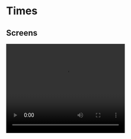 # Times

## Screens

<video width="320" height="240" controls>
  <source src="https://www.youtube.com/watch?v=ykeZFir-HJ8" type="video/mp4">
</video>
